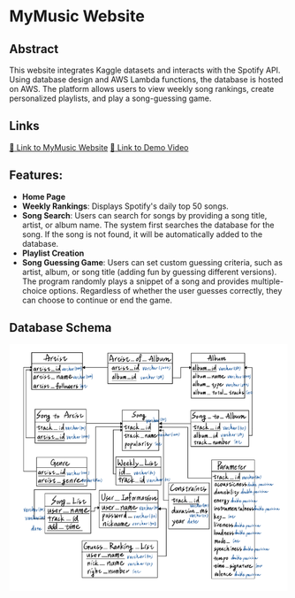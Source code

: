 # MyMusic Website
## Abstract
This website integrates Kaggle datasets and interacts with the Spotify API. Using database design and AWS Lambda functions, the database is hosted on AWS. The platform allows users to view weekly song rankings, create personalized playlists, and play a song-guessing game.
## Links
[:link: Link to MyMusic Website](https://briangodd.github.io/DB-Final/)
[:link: Link to Demo Video](https://drive.google.com/file/d/11ffIavDr8z9WQZw4mn8mbbTvNRoCXTPH/view?usp=sharing)
## Features:  
- **Home Page**  
- **Weekly Rankings**: Displays Spotify's daily top 50 songs.  
- **Song Search**: Users can search for songs by providing a song title, artist, or album name. The system first searches the database for the song. If the song is not found, it will be automatically added to the database.  
- **Playlist Creation**  
- **Song Guessing Game**: Users can set custom guessing criteria, such as artist, album, or song title (adding fun by guessing different versions). The program randomly plays a snippet of a song and provides multiple-choice options. Regardless of whether the user guesses correctly, they can choose to continue or end the game.  
## Database Schema
![Schema](https://github.com/yuanciou/MyMusic_Website_DB-Final/blob/main/schemaimg/img1.png)

